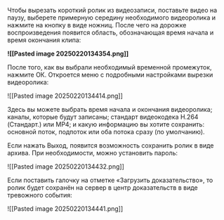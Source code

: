 Чтобы вырезать короткий ролик из видеозаписи, поставьте видео на паузу, выберете примерную середину необходимого видеоролика и нажмите на кнопку в виде ножниц. После чего на дорожке воспроизведения появится область, обозначающая время начала и время окончания клипа:

**![[Pasted image 20250220134354.png]]**

После того, как вы выбрали необходимый временной промежуток, нажмите ОК. Откроется меню с подробными настройками вырезки видеоролика:

  ![[Pasted image 20250220134414.png]]

Здесь вы можете выбрать время начала и окончания видеоролика; каналы, которые будут записаны; стандарт видеокодека H.264 (Стандарт.) или MP4; и какую информацию вы хотите сохранить: основной поток, подпоток или оба потока сразу (по умолчанию).

Если нажать Выход, появится возможность сохранить ролик в виде архива. При необходимости, можно установить пароль:

![[Pasted image 20250220134432.png]]

Если поставить галочку на отметке «Загрузить доказательство», то ролик будет сохранён на сервер в центр доказательств в виде тревожного события:

![[Pasted image 20250220134441.png]]